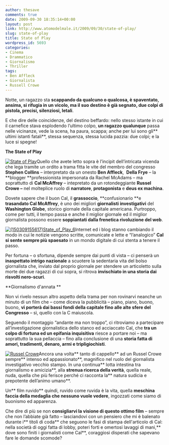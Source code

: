 ```yaml
---
author: thesave
comments: true
date: 2009-09-30 18:35:14+00:00
layout: post
link: http://www.atomodelmale.it/2009/09/30/state-of-play/
slug: state-of-play
title: State of Play
wordpress_id: 5693
categories:
- Cinema
- Drammatico
- Giornalismo
- Thriller
tags:
- Ben Affleck
- Giornalista
- Russell Crowe
---
```


Notte, un ragazzo sta **scappando **da qualcuno o qualcosa, è spaventato, ansima, si rifugia in un vicolo, ma il suo destino è già segnato,** due colpi di pistola, precisi, silenziosi, letali**.

E che dire delle coincidenze, del destino beffardo: nello stesso istante in cui il carnefice stava esplodendo l’ultimo colpo, **un ragazzo qualunque** passa nelle vicinanze, vede la scena, ha paura, scappa; anche per lui sono gli** ultimi istanti fatali**, stessa sequenza, stessa lucida pazzia: due colpi; e la luce si spegne!

**The State of Play**

[![State of Play](http://www.atomodelmale.it/wp-content/uploads/2009/09/locandina-di-state-of-play-103947-202x300.jpg)](http://www.atomodelmale.it/wp-content/uploads/2009/09/locandina-di-state-of-play-103947.jpg)Quello che avete letto sopra è l’incipit dell’intricata vicenda che lega tramite un ordito a trama fitta le vite del membro del congresso **Stephen Collins** – interpretato da un onesto **Ben Affleck**,  **Della Frye** – la **blogger **professionista impersonata da Rachel McAdams – ma soprattutto di **Cal McAffrey** – intepretato da un rotondeggiante **Russel Crowe –** nel molteplice ruolo di **narratore**, **protagonista** e **deus ex machina**.

Dovete sapere che il buon Cal, il **grassoccio**, **confusionario **e **trasandato Cal McAffrey**, è uno dei migliori **giornalisti investigativi** del **Washington Globe**, storico giornale della capitale americana. Purtroppo, come per tutti, il tempo passa e anche il miglior giornale ed il miglior giornalista possono essere **soppiantati dalla frenetica rivoluzione del web**.

[![(150309155617)State_of_Play_6](http://www.atomodelmale.it/wp-content/uploads/2009/09/150309155617State_of_Play_6-150x99.jpg)](http://www.atomodelmale.it/wp-content/uploads/2009/09/150309155617State_of_Play_6.jpg)Internet ed i blog stanno cambiando il modo in cui le notizie vengono scritte, comunicate e lette e “l’analogico” **Cal si sente sempre più spaesato** in un mondo digitale di cui stenta a tenere il passo.

Per fortuna – o sfortuna, dipende sempre dai punti di vista – ci penserà un **inaspettato intrigo nazionale** a scuotere la sedentaria vita del bolso giornalista che, inviato dal proprio giornale per stendere un articoletto sulla morte dei due ragazzi di cui sopra, si ritrova **invischiato in una storia dai risvolti nero-scuri**.<!-- more -->



**Giornalismo d'annata
**

Non vi rivelo nessun altro aspetto della trama per non rovinarvi neanche un minuto di un film che – come diceva la pubblicità – piano, piano, buono, buono, **vi porterà dai bassi fondi della capitale fino alle alte sfere del Congresso** – sì, quello con la C maiuscola.

Seguendo il montaggio “andante ma non troppo”, ci ritroviamo a partecipare all’investigazione giornalistica dello stanco ed acciaccato Cal, che **tra un colpo di fortuna ed un epifania inquisitiva** riesce a portare noi – ma soprattutto la sua pellaccia – fino alla conclusione di una **storia fatta di amori, tradimenti, denaro, armi e tripligiochisti**.

[![Russel Crowe](http://www.atomodelmale.it/wp-content/uploads/2009/09/1239019846588_state-of-play-300x200.jpg)](http://www.atomodelmale.it/wp-content/uploads/2009/09/1239019846588_state-of-play.jpg)Ancora una volta** tanto di cappello** ad un Russel Crowe sempre** intenso ed appassionato**, magnifico nel ruolo del giornalista investigativo vecchio stampo. In una continua** lotta intestina tra giornalismo e amicizia**, alla **strenua ricerca della verità**, quella reale, nuda, quella che più ferisce perché ci racconta la** natura sudicia e prepotente dell’animo umano**.

Un** film ruvido** quindi, ruvido come ruvida è la vita, quella **meschina faccia della medaglia che nessuno vuole vedere**, ingozzati come siamo di buonismo ed apparenza.

Che dire di più se non **consigliarvi la visione di questo ottimo film** – sempre che non l’abbiate già fatto – lasciandovi con un pensiero che mi è balenato durante i** titoli di coda** che seguono le fasi di stampa dell'articolo di Cal: nella società di oggi fatta di lobby, poteri forti e omertosi lavaggi di mani,** dove sono finiti i giornalisti come Cal**, coraggiosi disperati che sapevano fare le domande scomode?
